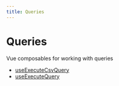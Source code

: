 ```yaml
---
title: Queries
---
```


# Queries

Vue composables for working with queries

- [useExecuteCsvQuery](function.useExecuteCsvQuery.md)
- [useExecuteQuery](function.useExecuteQuery.md)
